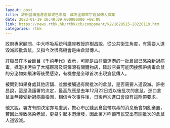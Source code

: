 ```yaml
---
layout: post
title: 許樹昌稱抵港倉鼠或已染疫　成為全球首宗倉鼠傳人個案
date: 2022-01-19 10:40:09.000000000 +08:00
link: https://news.rthk.hk/rthk/ch/component/k2/1629515-20220119.htm
categories: rthk
---
```


政府專家顧問、中大呼吸系統科講座教授許樹昌說，從公共衞生角度，有需要人道毀滅該批倉鼠，又指今次很高機會是由倉鼠傳人。

許樹昌在本台節目《千禧年代》表示，可能是由荷蘭運港的一批倉鼠已感染新冠病毒，抵港後污染了大埔廠房及銅鑼灣有關寵物店，確診店員可能因接觸帶病毒倉鼠的分泌物如飛沫等後受感染，有機會是全球首次出現倉鼠傳人。

被問到如果身處其他店舖、並無接觸過有關批次的倉鼠，是否需要人道毀滅。許樹昌說，這是漁護署的決定，最高危應是去年12月22日或以後批次的倉鼠。進口倉鼠並無接受新冠病毒檢測，相信今次事件後，日後再次進口會設有這附帶要求。

他又說，署方有關決定亦考慮到，擔心市民聽到倉鼠帶病毒的消息後會胡亂棄置，若因此導致感染老鼠，更易引起本港爆發，因此署方呼籲市民交出有關批次的倉鼠人道毀滅。
